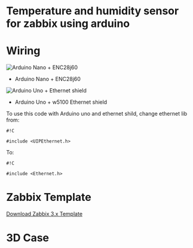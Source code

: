 # Temperature and humidity sensor for zabbix using arduino #

# Wiring #

![Arduino Nano + ENC28j60](https://bitbucket.org/vitorveras/arduino/downloads/WiringDiagram.jpg)

- Arduino Nano + ENC28j60


![Arduino Uno + Ethernet shield](https://bitbucket.org/vitorveras/arduino/downloads/WiringDiagram.jpg)

- Arduino Uno + w5100 Ethernet shield


To use this code with Arduino uno and ethernet shild, change ethernet lib from:
```
#!C

#include <UIPEthernet.h>
```
To:
```
#!C

#include <Ethernet.h>
```
 
# Zabbix Template #
[Download Zabbix 3.x Template](https://bitbucket.org/vitorveras/arduino/downloads/zbx_Template_Arduino_DHT_Sensor.xml)

# 3D Case #
